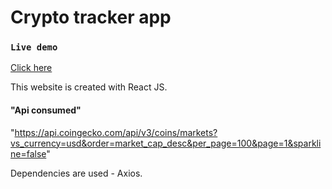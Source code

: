 # Crypto tracker app

### `Live demo` 
[Click here](https://cryptotrackerapplication.netlify.app/)

This website is created with React JS.

#### "Api consumed"
"https://api.coingecko.com/api/v3/coins/markets?vs_currency=usd&order=market_cap_desc&per_page=100&page=1&sparkline=false"

Dependencies are used - Axios.
